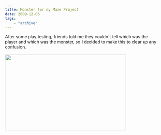 ```yaml
---
title: Monster for my Maze Project
date: 2009-12-05
tags: 
    - "archive"
---
```

After some play testing, friends told me they couldn't tell which was the player and which was the monster, so I decided to make this to clear up any confusion.<br /><br /><a onblur="try {parent.deselectBloggerImageGracefully();} catch(e) {}" href="http://1.bp.blogspot.com/_zdYMSK7YuAA/Sxw5_iPwVDI/AAAAAAAAFSM/lX4wfGGOxY0/s1600-h/Robot.jpg"><img style="float:left; margin:0 10px 10px 0;cursor:pointer; cursor:hand;width: 400px; height: 250px;" src="http://1.bp.blogspot.com/_zdYMSK7YuAA/Sxw5_iPwVDI/AAAAAAAAFSM/lX4wfGGOxY0/s400/Robot.jpg" border="0" alt="" id="BLOGGER_PHOTO_ID_5412264615879922738" /></a>
